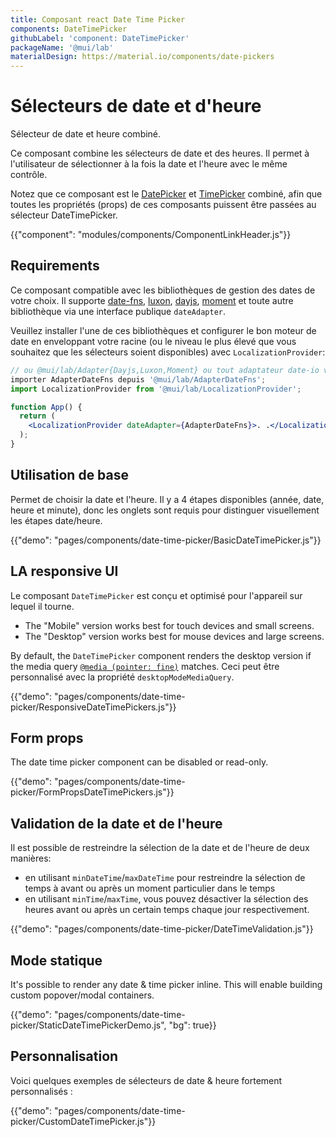 ```yaml
---
title: Composant react Date Time Picker
components: DateTimePicker
githubLabel: 'component: DateTimePicker'
packageName: '@mui/lab'
materialDesign: https://material.io/components/date-pickers
---
```


# Sélecteurs de date et d'heure

<p class="description">Sélecteur de date et heure combiné.</p>

Ce composant combine les sélecteurs de date et des heures. Il permet à l'utilisateur de sélectionner à la fois la date et l'heure avec le même contrôle.

Notez que ce composant est le [ DatePicker](/components/date-picker/) et [TimePicker](/components/time-picker/) combiné, afin que toutes les propriétés (props) de ces composants puissent être passées au sélecteur DateTimePicker.

{{"component": "modules/components/ComponentLinkHeader.js"}}

## Requirements

Ce composant compatible avec les bibliothèques de gestion des dates de votre choix. Il supporte [date-fns](https://date-fns.org/), [luxon](https://moment.github.io/luxon/), [dayjs](https://github.com/iamkun/dayjs), [moment](https://momentjs.com/) et toute autre bibliothèque via une interface publique `dateAdapter`.

Veuillez installer l'une de ces bibliothèques et configurer le bon moteur de date en enveloppant votre racine (ou le niveau le plus élevé que vous souhaitez que les sélecteurs soient disponibles) avec `LocalizationProvider`:

```jsx
// ou @mui/lab/Adapter{Dayjs,Luxon,Moment} ou tout adaptateur date-io valide
importer AdapterDateFns depuis '@mui/lab/AdapterDateFns';
import LocalizationProvider from '@mui/lab/LocalizationProvider';

function App() {
  return (
    <LocalizationProvider dateAdapter={AdapterDateFns}>. .</LocalizationProvider>
  );
}
```

## Utilisation de base

Permet de choisir la date et l'heure. Il y a 4 étapes disponibles (année, date, heure et minute), donc les onglets sont requis pour distinguer visuellement les étapes date/heure.

{{"demo": "pages/components/date-time-picker/BasicDateTimePicker.js"}}

## LA responsive UI

Le composant `DateTimePicker` est conçu et optimisé pour l'appareil sur lequel il tourne.

- The "Mobile" version works best for touch devices and small screens.
- The "Desktop" version works best for mouse devices and large screens.

By default, the `DateTimePicker` component renders the desktop version if the media query [`@media (pointer: fine)`](https://developer.mozilla.org/en-US/docs/Web/CSS/@media/pointer) matches. Ceci peut être personnalisé avec la propriété `desktopModeMediaQuery`.

{{"demo": "pages/components/date-time-picker/ResponsiveDateTimePickers.js"}}

## Form props

The date time picker component can be disabled or read-only.

{{"demo": "pages/components/date-time-picker/FormPropsDateTimePickers.js"}}

## Validation de la date et de l'heure

Il est possible de restreindre la sélection de la date et de l'heure de deux manières:

- en utilisant `minDateTime`/`maxDateTime` pour restreindre la sélection de temps à avant ou après un moment particulier dans le temps
- en utilisant `minTime`/`maxTime`, vous pouvez désactiver la sélection des heures avant ou après un certain temps chaque jour respectivement.

{{"demo": "pages/components/date-time-picker/DateTimeValidation.js"}}

## Mode statique

It's possible to render any date & time picker inline. This will enable building custom popover/modal containers.

{{"demo": "pages/components/date-time-picker/StaticDateTimePickerDemo.js", "bg": true}}

## Personnalisation

Voici quelques exemples de sélecteurs de date & heure fortement personnalisés :

{{"demo": "pages/components/date-time-picker/CustomDateTimePicker.js"}}
